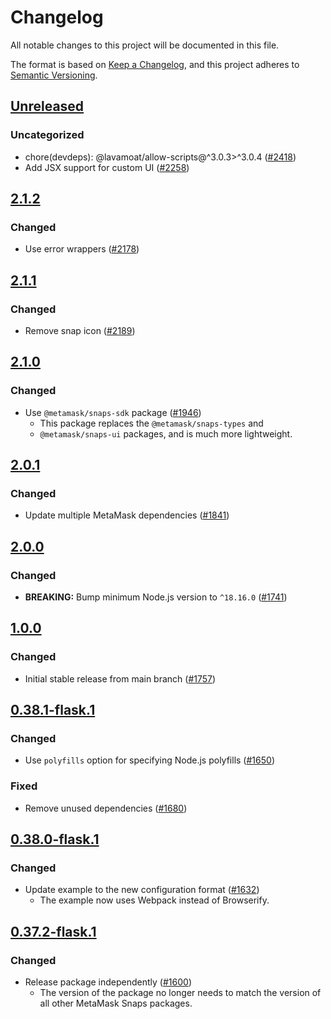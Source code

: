 # Changelog

All notable changes to this project will be documented in this file.

The format is based on [Keep a Changelog](https://keepachangelog.com/en/1.0.0/),
and this project adheres to [Semantic Versioning](https://semver.org/spec/v2.0.0.html).

## [Unreleased]

### Uncategorized

- chore(devdeps): @lavamoat/allow-scripts@^3.0.3>^3.0.4 ([#2418](https://github.com/MetaMask/snaps/pull/2418))
- Add JSX support for custom UI ([#2258](https://github.com/MetaMask/snaps/pull/2258))

## [2.1.2]

### Changed

- Use error wrappers ([#2178](https://github.com/MetaMask/snaps/pull/2178))

## [2.1.1]

### Changed

- Remove snap icon ([#2189](https://github.com/MetaMask/snaps/pull/2189))

## [2.1.0]

### Changed

- Use `@metamask/snaps-sdk` package ([#1946](https://github.com/MetaMask/snaps/pull/1946))
  - This package replaces the `@metamask/snaps-types` and
  - `@metamask/snaps-ui` packages, and is much more lightweight.

## [2.0.1]

### Changed

- Update multiple MetaMask dependencies ([#1841](https://github.com/MetaMask/snaps/pull/1841))

## [2.0.0]

### Changed

- **BREAKING:** Bump minimum Node.js version to `^18.16.0` ([#1741](https://github.com/MetaMask/snaps/pull/1741))

## [1.0.0]

### Changed

- Initial stable release from main branch ([#1757](https://github.com/MetaMask/snaps/pull/1757))

## [0.38.1-flask.1]

### Changed

- Use `polyfills` option for specifying Node.js polyfills ([#1650](https://github.com/MetaMask/snaps/pull/1650))

### Fixed

- Remove unused dependencies ([#1680](https://github.com/MetaMask/snaps/pull/1680))

## [0.38.0-flask.1]

### Changed

- Update example to the new configuration format ([#1632](https://github.com/MetaMask/snaps/pull/1632))
  - The example now uses Webpack instead of Browserify.

## [0.37.2-flask.1]

### Changed

- Release package independently ([#1600](https://github.com/MetaMask/snaps/pull/1600))
  - The version of the package no longer needs to match the version of all other
    MetaMask Snaps packages.

[Unreleased]: https://github.com/MetaMask/snaps/compare/@metamask/error-example-snap@2.1.2...HEAD
[2.1.2]: https://github.com/MetaMask/snaps/compare/@metamask/error-example-snap@2.1.1...@metamask/error-example-snap@2.1.2
[2.1.1]: https://github.com/MetaMask/snaps/compare/@metamask/error-example-snap@2.1.0...@metamask/error-example-snap@2.1.1
[2.1.0]: https://github.com/MetaMask/snaps/compare/@metamask/error-example-snap@2.0.1...@metamask/error-example-snap@2.1.0
[2.0.1]: https://github.com/MetaMask/snaps/compare/@metamask/error-example-snap@2.0.0...@metamask/error-example-snap@2.0.1
[2.0.0]: https://github.com/MetaMask/snaps/compare/@metamask/error-example-snap@1.0.0...@metamask/error-example-snap@2.0.0
[1.0.0]: https://github.com/MetaMask/snaps/compare/@metamask/error-example-snap@0.38.1-flask.1...@metamask/error-example-snap@1.0.0
[0.38.1-flask.1]: https://github.com/MetaMask/snaps/compare/@metamask/error-example-snap@0.38.0-flask.1...@metamask/error-example-snap@0.38.1-flask.1
[0.38.0-flask.1]: https://github.com/MetaMask/snaps/compare/@metamask/error-example-snap@0.37.2-flask.1...@metamask/error-example-snap@0.38.0-flask.1
[0.37.2-flask.1]: https://github.com/MetaMask/snaps/releases/tag/@metamask/error-example-snap@0.37.2-flask.1
